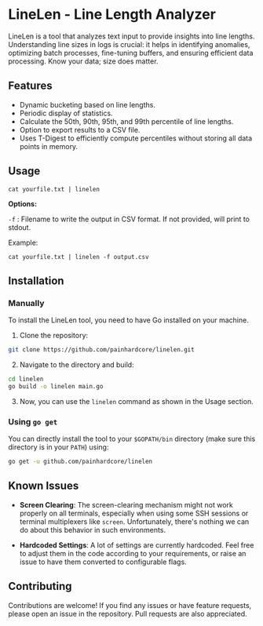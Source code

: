 # LineLen - Line Length Analyzer

LineLen is a tool that analyzes text input to provide insights into line lengths. Understanding line sizes in logs is crucial: it helps in identifying anomalies, optimizing batch processes, fine-tuning buffers, and ensuring efficient data processing. Know your data; size does matter.

## Features

- Dynamic bucketing based on line lengths.
- Periodic display of statistics.
- Calculate the 50th, 90th, 95th, and 99th percentile of line lengths.
- Option to export results to a CSV file.
- Uses T-Digest to efficiently compute percentiles without storing all data points in memory.

## Usage

```
cat yourfile.txt | linelen
```
**Options:**

`-f` : Filename to write the output in CSV format. If not provided, will print to stdout.

Example:
```
cat yourfile.txt | linelen -f output.csv
```

## Installation

### Manually

To install the LineLen tool, you need to have Go installed on your machine.

1. Clone the repository:
```bash
git clone https://github.com/painhardcore/linelen.git
```

2. Navigate to the directory and build:
```bash
cd linelen
go build -o linelen main.go
```

3. Now, you can use the `linelen` command as shown in the Usage section.

### Using `go get`

You can directly install the tool to your `$GOPATH/bin` directory (make sure this directory is in your `PATH`) using:

```bash
go get -u github.com/painhardcore/linelen
```

## Known Issues

- **Screen Clearing**: The screen-clearing mechanism might not work properly on all terminals, especially when using some SSH sessions or terminal multiplexers like `screen`. Unfortunately, there's nothing we can do about this behavior in such environments.
  
- **Hardcoded Settings**: A lot of settings are currently hardcoded. Feel free to adjust them in the code according to your requirements, or raise an issue to have them converted to configurable flags.

## Contributing

Contributions are welcome! If you find any issues or have feature requests, please open an issue in the repository. Pull requests are also appreciated.

